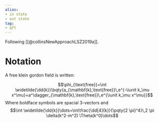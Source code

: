 ```yaml
---
alias:
- in state
- out state
tag:
- qft
---
```


Following [[@collinsNewApproachLSZ2019a]]. 

# Notation

A free klein gordon field is written:

$$\phi_{\text{free}}=\int \widetilde{\dd{k}}\bqty{a_{\mathbf{k},\text{free}}\,e^{-\iunit k_\mu x^\mu}+a^\dagger_{\mathbf{k},\text{free}}\,e^{\iunit k_\mu x^\mu}}$$
Where boldface symbols are spacial 3-vectors and
$$\int \widetilde{\dd{k}}\dots=\int\frac{\dd[4]{k}}{\pqty{2 \pi}^4}\,2 \pi \delta(k^2-m^2) \Theta(k^0)\dots$$
